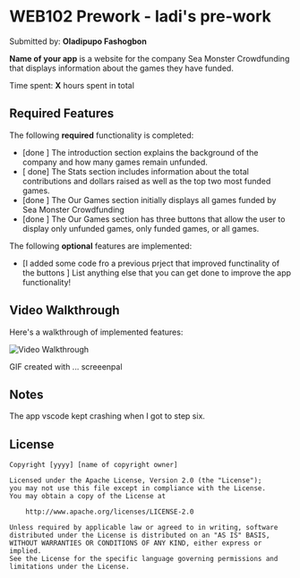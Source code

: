 # WEB102 Prework - ladi's pre-work

Submitted by: **Oladipupo Fashogbon**

**Name of your app** is a website for the company Sea Monster Crowdfunding that displays information about the games they have funded.

Time spent: **X** hours spent in total

## Required Features

The following **required** functionality is completed:

* [done ] The introduction section explains the background of the company and how many games remain unfunded.
* [ done] The Stats section includes information about the total contributions and dollars raised as well as the top two most funded games.
* [done ] The Our Games section initially displays all games funded by Sea Monster Crowdfunding
* [done ] The Our Games section has three buttons that allow the user to display only unfunded games, only funded games, or all games.

The following **optional** features are implemented:

* [I added some code fro a previous prject that improved functinality of the buttons ] List anything else that you can get done to improve the app functionality!

## Video Walkthrough

Here's a walkthrough of implemented features:

<img src='[http://i.imgur.com/link/to/your/gif/file.gif](https://imgur.com/a/I4eV5vI)' title='Video Walkthrough' width='' alt='Video Walkthrough' />

<!-- Replace this with whatever GIF tool you used! -->
GIF created with ...  screeenpal
<!-- Recommended tools:
[Kap](https://getkap.co/) for macOS
[ScreenToGif](https://www.screentogif.com/) for Windows
[peek](https://github.com/phw/peek) for Linux. -->

## Notes

The app vscode kept crashing when I got to step six.
## License

    Copyright [yyyy] [name of copyright owner]

    Licensed under the Apache License, Version 2.0 (the "License");
    you may not use this file except in compliance with the License.
    You may obtain a copy of the License at

        http://www.apache.org/licenses/LICENSE-2.0

    Unless required by applicable law or agreed to in writing, software
    distributed under the License is distributed on an "AS IS" BASIS,
    WITHOUT WARRANTIES OR CONDITIONS OF ANY KIND, either express or implied.
    See the License for the specific language governing permissions and
    limitations under the License.

